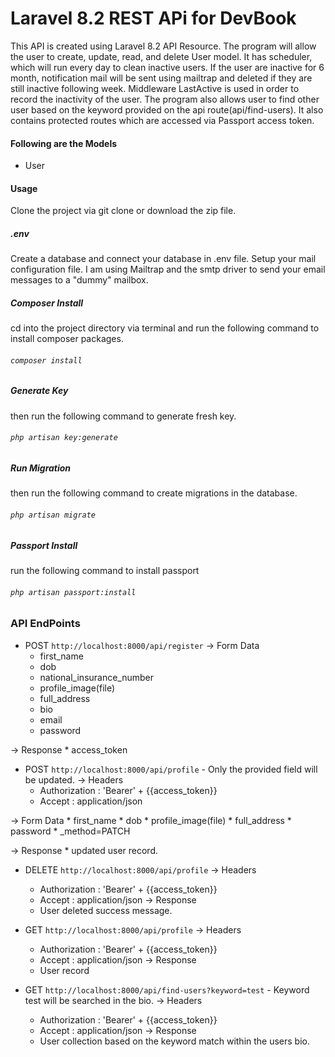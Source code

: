 # Laravel 8.2 REST APi for DevBook
This API is created using Laravel 8.2 API Resource. The program will allow the user to create, update, read, and delete User model. It has scheduler, which will run every day to clean inactive users. If the user are inactive for 6 month, notification mail will be sent using mailtrap and deleted if they are still inactive following week. Middleware LastActive is used in order to record the inactivity of the user. The program also allows user to find other user based on the keyword provided on the api route(api/find-users). It also contains protected routes which are accessed via Passport access token.

#### Following are the Models
* User

#### Usage
Clone the project via git clone or download the zip file.

##### .env
Create a database and connect your database in .env file. Setup your mail configuration file. I am using Mailtrap and the smtp driver to send your email messages to a "dummy" mailbox.
##### Composer Install
cd into the project directory via terminal and run the following  command to install composer packages.
###### `composer install`
##### Generate Key
then run the following command to generate fresh key.
###### `php artisan key:generate`
##### Run Migration
then run the following command to create migrations in the database.
###### `php artisan migrate`
##### Passport Install
run the following command to install passport
###### `php artisan passport:install`

### API EndPoints
* POST `http://localhost:8000/api/register`
->  Form Data
    * first_name
    * dob
    * national_insurance_number
    * profile_image(file)
    * full_address
    * bio
    * email
    * password

-> Response
    * access_token

* POST `http://localhost:8000/api/profile` - Only the provided field will be updated.
->  Headers
    * Authorization : 'Bearer' + {{access_token}}
    * Accept : application/json

->  Form Data
    * first_name
    * dob
    * profile_image(file)
    * full_address
    * password
    * _method=PATCH

-> Response
    * updated user record.

* DELETE `http://localhost:8000/api/profile`
->  Headers
    * Authorization : 'Bearer' + {{access_token}}
    * Accept : application/json
-> Response
    * User deleted success message.

* GET `http://localhost:8000/api/profile`
->  Headers
    * Authorization : 'Bearer' + {{access_token}}
    * Accept : application/json
-> Response
    * User record    
* GET `http://localhost:8000/api/find-users?keyword=test` - Keyword test will be searched in the bio.
->  Headers
    * Authorization : 'Bearer' + {{access_token}}
    * Accept : application/json
-> Response
    * User collection based on the keyword match within the users bio.
